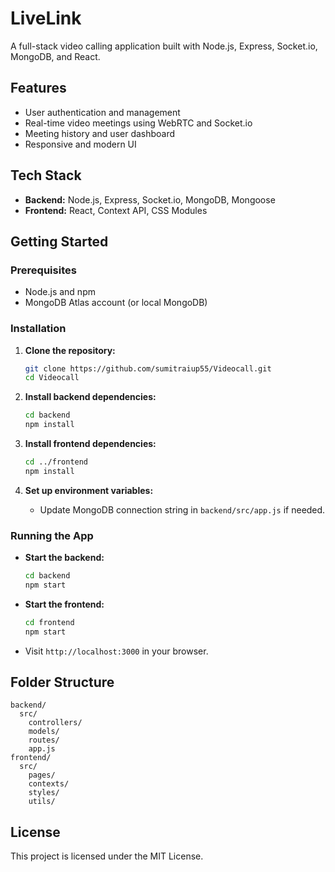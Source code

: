 # LiveLink

A full-stack video calling application built with Node.js, Express, Socket.io, MongoDB, and React.

## Features

- User authentication and management
- Real-time video meetings using WebRTC and Socket.io
- Meeting history and user dashboard
- Responsive and modern UI

## Tech Stack

- **Backend:** Node.js, Express, Socket.io, MongoDB, Mongoose
- **Frontend:** React, Context API, CSS Modules

## Getting Started

### Prerequisites

- Node.js and npm
- MongoDB Atlas account (or local MongoDB)

### Installation

1. **Clone the repository:**
   ```bash
   git clone https://github.com/sumitraiup55/Videocall.git
   cd Videocall
   ```

2. **Install backend dependencies:**
   ```bash
   cd backend
   npm install
   ```

3. **Install frontend dependencies:**
   ```bash
   cd ../frontend
   npm install
   ```

4. **Set up environment variables:**
   - Update MongoDB connection string in `backend/src/app.js` if needed.

### Running the App

- **Start the backend:**
  ```bash
  cd backend
  npm start
  ```

- **Start the frontend:**
  ```bash
  cd frontend
  npm start
  ```

- Visit `http://localhost:3000` in your browser.

## Folder Structure

```
backend/
  src/
    controllers/
    models/
    routes/
    app.js
frontend/
  src/
    pages/
    contexts/
    styles/
    utils/
```

## License

This project is licensed under the MIT License.
